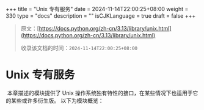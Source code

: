 +++
title = "Unix 专有服务"
date = 2024-11-14T22:00:25+08:00
weight = 330
type = "docs"
description = ""
isCJKLanguage = true
draft = false
+++

> 原文：[https://docs.python.org/zh-cn/3.13/library/unix.html](https://docs.python.org/zh-cn/3.13/library/unix.html)
>
> 收录该文档的时间：`2024-11-14T22:00:25+08:00`

# Unix 专有服务

​	本章描述的模块提供了 Unix 操作系统独有特性的接口，在某些情况下也适用于它的某些或许多衍生版。 以下为模块概览：
